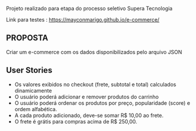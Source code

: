 Projeto realizado para etapa do processo seletivo Supera Tecnologia

Link para testes : https://mayconmarigo.github.io/e-commerce/

## PROPOSTA

Criar um e-commerce com os dados disponibilizados pelo arquivo JSON

## User Stories

- Os valores exibidos no checkout (frete, subtotal e total) calculados dinamicamente
- O usuário poderá adicionar e remover produtos do carrinho
- O usuário poderá ordenar os produtos por preço, popularidade (score) e ordem alfabética.
- A cada produto adicionado, deve-se somar R$ 10,00 ao frete.
- O frete é grátis para compras acima de R$ 250,00.




